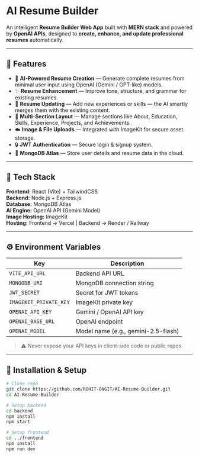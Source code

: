 #  AI Resume Builder

An intelligent **Resume Builder Web App** built with **MERN stack** and powered by **OpenAI APIs**, designed to **create, enhance, and update professional resumes** automatically.

---

## 🚀 Features

- 📝 **AI-Powered Resume Creation** — Generate complete resumes from minimal user input using OpenAI (Gemini / GPT-like) models.  
- ✨ **Resume Enhancement** — Improve tone, structure, and grammar for existing resumes.  
- 🔄 **Resume Updating** — Add new experiences or skills — the AI smartly merges them with the existing content.  
- 📂 **Multi-Section Layout** — Manage sections like About, Education, Skills, Experience, Projects, and Achievements.  
- ☁️ **Image & File Uploads** — Integrated with ImageKit for secure asset storage.  
- 🔒 **JWT Authentication** — Secure login & signup system.  
- 💾 **MongoDB Atlas** — Store user details and resume data in the cloud.  

---

## 🧩 Tech Stack

**Frontend:** React (Vite) + TailwindCSS  
**Backend:** Node.js + Express.js  
**Database:** MongoDB Atlas  
**AI Engine:** OpenAI API (Gemini Model)  
**Image Hosting:** ImageKit  
**Hosting:** Frontend → Vercel | Backend → Render / Railway  

---

## ⚙️ Environment Variables

| Key | Description |
|-----|--------------|
| `VITE_API_URL` | Backend API URL |
| `MONGODB_URI` | MongoDB connection string |
| `JWT_SECRET` | Secret for JWT tokens |
| `IMAGEKIT_PRIVATE_KEY` | ImageKit private key |
| `OPENAI_API_KEY` | Gemini / OpenAI API key |
| `OPENAI_BASE_URL` | OpenAI endpoint |
| `OPENAI_MODEL` | Model name (e.g., gemini-2.5-flash) |

> ⚠️ Never expose your API keys in client-side code or public repos.

---

## 🧰 Installation & Setup

```bash
# Clone repo
git clone https://github.com/ROHIT-ONGIT/AI-Resume-Builder.git
cd AI-Resume-Builder

# Setup backend
cd backend
npm install
npm start

# Setup frontend
cd ../frontend
npm install
npm run dev
